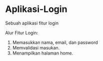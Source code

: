 # Aplikasi-Login
Sebuah aplikasi fitur login

Alur Fitur Login:
1. Memasukkan nama, email, dan password
2. Memvalidasi masukan.
3. Menampilkan halaman home.
